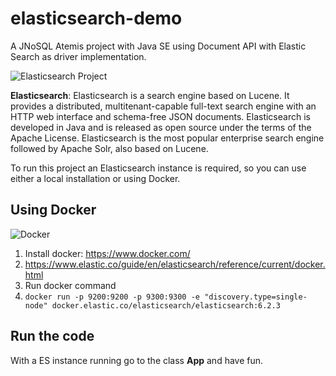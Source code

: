 # elasticsearch-demo

A JNoSQL Atemis project with Java SE using Document API with Elastic Search as driver implementation.

![Elasticsearch Project](https://jnosql.github.io/img/logos/elastic.svg)


**Elasticsearch**: Elasticsearch is a search engine based on Lucene. It provides a distributed, multitenant-capable full-text search engine with an HTTP web interface and schema-free JSON documents. Elasticsearch is developed in Java and is released as open source under the terms of the Apache License. Elasticsearch is the most popular enterprise search engine followed by Apache Solr, also based on Lucene.


To run this project an Elasticsearch instance is required, so you can use either a local installation or using Docker.


## Using Docker

![Docker](https://www.docker.com/sites/default/files/horizontal_large.png)


1. Install docker: https://www.docker.com/
1. https://www.elastic.co/guide/en/elasticsearch/reference/current/docker.html
1. Run docker command
1. `docker run -p 9200:9200 -p 9300:9300 -e "discovery.type=single-node" docker.elastic.co/elasticsearch/elasticsearch:6.2.3`



## Run the code

With a ES instance running go to the class **App** and have fun.
